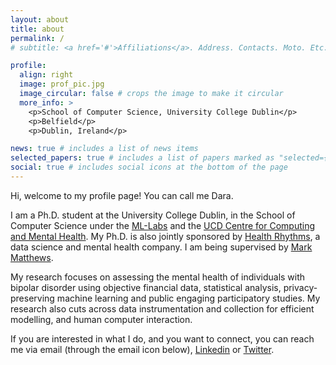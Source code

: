 ```yaml
---
layout: about
title: about
permalink: /
# subtitle: <a href='#'>Affiliations</a>. Address. Contacts. Moto. Etc.

profile:
  align: right
  image: prof_pic.jpg
  image_circular: false # crops the image to make it circular
  more_info: >
    <p>School of Computer Science, University College Dublin</p>
    <p>Belfield</p>
    <p>Dublin, Ireland</p>

news: true # includes a list of news items
selected_papers: true # includes a list of papers marked as "selected={true}"
social: true # includes social icons at the bottom of the page
---
```


Hi, welcome to my profile page! You can call me Dara.

I am a Ph.D. student at the University College Dublin, in the School of Computer Science under the [ML-Labs](https://www.ml-labs.ie/) and the [UCD Centre for Computing and Mental Health](https://ccmh.ucd.ie/wp/). My Ph.D. is also jointly sponsored by [Health Rhythms](https://www.healthrhythms.com/), a data science and mental health company. I am being supervised by [Mark Matthews](https://people.ucd.ie/mark.matthews).

My research focuses on assessing the mental health of individuals with bipolar disorder using objective financial data, statistical analysis, privacy-preserving machine learning and public engaging participatory studies. My research also cuts across data instrumentation and collection for efficient modelling, and human computer interaction.

If you are interested in what I do, and you want to connect, you can reach me via email (through the email icon below), [Linkedin](https://www.linkedin.com/in/oluwadara-adedeji-183770106/) or [Twitter](https://twitter.com/darasiemi).
